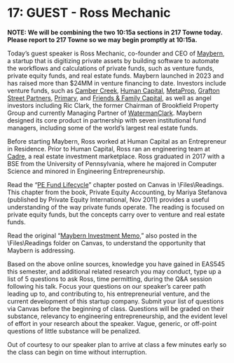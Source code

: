 # 17: GUEST - Ross Mechanic

**NOTE: We will be combining the two 10:15a sections in 217 Towne today. Please report to 217 Towne so we may begin promptly at 10:15a.**

Today’s guest speaker is Ross Mechanic, co-founder and CEO of [Maybern](https://www.maybern.com/), a startup that is digitizing private assets by building software to automate the workflows and calculations of private funds, such as venture funds, private equity funds, and real estate funds. Maybern launched in 2023 and has raised more than $24MM in venture financing to date. Investors include venture funds, such as [Camber Creek](https://www.cambercreek.com/), [Human Capital](https://human.capital/), [MetaProp](https://www.metaprop.vc/), [Grafton Street Partners](https://www.graftonstreetpartners.com/), [Primary](http://www.primary.vc/), and [Friends & Family Capital](https://www.fafc.com/), as well as angel investors including Ric Clark, the former Chairman of Brookfield Property Group and currently Managing Partner of [WatermanClark](https://watermanclark.com/). Maybern designed its core product in partnership with seven institutional fund managers, including some of the world’s largest real estate funds.

Before starting Maybern, Ross worked at Human Capital as an Entrepreneur in Residence. Prior to Human Capital, Ross ran an engineering team at [Cadre](https://cadre.com/), a real estate investment marketplace.  Ross graduated in 2017 with a BSE from the University of Pennsylvania, where he majored in Computer Science and minored in Engineering Entrepreneurship.

Read the “[PE Fund Lifecycle](https://canvas.upenn.edu/courses/1840993/files/142002990?wrap=1)” chapter posted on Canvas in \Files\Readings.  This chapter from the book, Private Equity Accounting, by Mariya Stefanova (published by Private Equity International, Nov 2011) provides a useful understanding of the way private funds operate. The reading is focused on private equity funds, but the concepts carry over to venture and real estate funds.

Read the original “[Maybern Investment Memo](https://canvas.upenn.edu/courses/1840993/files/142003045?wrap=1),” also posted in the \Files\Readings folder on Canvas, to understand the opportunity that Maybern is addressing.

Based on the above online sources, knowledge you have gained in EAS545 this semester, and additional related research you may conduct, type up a list of 5 questions to ask Ross, time permitting, during the Q&A session following his talk. Focus your questions on our speaker’s career path leading up to, and contributing to, his entrepreneurial venture, and the current development of this startup company.  Submit your list of questions via Canvas before the beginning of class. Questions will be graded on their substance, relevancy to engineering entrepreneurship, and the evident level of effort in your research about the speaker. Vague, generic, or off-point questions of little substance will be penalized. 

Out of courtesy to our speaker plan to arrive at class a few minutes early so the class can begin on time without interruption.